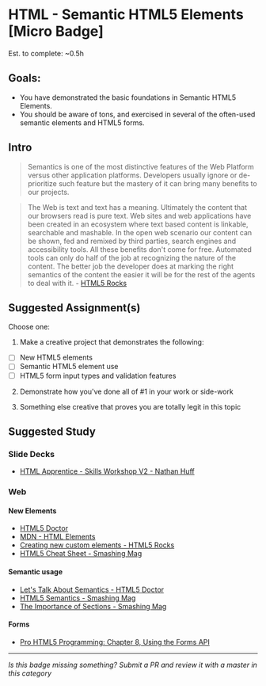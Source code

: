 HTML - Semantic HTML5 Elements [Micro Badge]
==============================================

Est. to complete: ~0.5h


Goals:
------

- You have demonstrated the basic foundations in Semantic HTML5 Elements.
- You should be aware of tons, and exercised in several of the often-used semantic elements and HTML5 forms.


Intro
-----

> Semantics is one of the most distinctive features of the Web Platform versus other application platforms. Developers usually ignore or de-prioritize such feature but the mastery of it can bring many benefits to our projects. 

> The Web is text and text has a meaning. Ultimately the content that our browsers read is pure text. Web sites and web applications have been created in an ecosystem where text based content is linkable, searchable and mashable. In the open web scenario our content can be shown, fed and remixed by third parties, search engines and accessibility tools. All these benefits don't come for free. Automated tools can only do half of the job at recognizing the nature of the content. The better job the developer does at marking the right semantics of the content the easier it will be for the rest of the agents to deal with it. - [HTML5 Rocks](http://www.html5rocks.com/en/features/semantics)



Suggested Assignment(s)
-----------------------

Choose one:

1) Make a creative project that demonstrates the following: 
- [ ] New HTML5 elements
- [ ] Semantic HTML5 element use
- [ ] HTML5 form input types and validation features
 
2) Demonstrate how you've done all of #1 in your work or side-work

3) Something else creative that proves you are totally legit in this topic


Suggested Study
---------------

### Slide Decks

- [HTML Apprentice - Skills Workshop V2 - Nathan Huff](http://huffn.github.io/htmlApprentice/)

### Web

#### New Elements

  - [HTML5 Doctor](http://html5doctor.com/)
  - [MDN - HTML Elements](https://developer.mozilla.org/en-US/docs/Web/HTML/Element)
  - [Creating new custom elements - HTML5 Rocks](http://www.html5rocks.com/en/tutorials/webcomponents/customelements/?redirect_from_locale=es)
  - [HTML5 Cheat Sheet - Smashing Mag](https://www.smashingmagazine.com/2009/07/html-5-cheat-sheet-pdf/)
  	
#### Semantic usage

  - [Let's Talk About Semantics - HTML5 Doctor](http://html5doctor.com/lets-talk-about-semantics/)
  - [HTML5 Semantics - Smashing Mag](https://www.smashingmagazine.com/2011/11/html5-semantics/)
  - [The Importance of Sections - Smashing Mag](https://www.smashingmagazine.com/2013/01/the-importance-of-sections/)

#### Forms

  - [Pro HTML5 Programming: Chapter 8, Using the Forms API](http://apress.jensimmons.com/v5/pro-html5-programming/ch8.html)


-----

*Is this badge missing something? Submit a PR and review it with a master in this category*
